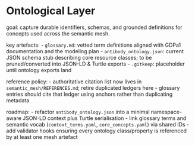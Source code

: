 # Ontological Layer

goal: capture durable identifiers, schemas, and grounded definitions for concepts used across the semantic mesh.

key artefacts:
	- `glossary.md`: vetted term definitions aligned with GDPa1 documentation and the modeling plan
	- `antibody_ontology.json`: current JSON schema stub describing core resource classes; to be pruned/converted into JSON-LD & Turtle exports
	- `.gitkeep`: placeholder until ontology exports land

reference policy:
	- authoritative citation list now lives in `semantic_mesh/REFERENCES.md`; retire duplicated ledgers here
	- glossary entries should cite that ledger using anchors rather than duplicating metadata

roadmap:
	- refactor `antibody_ontology.json` into a minimal namespace-aware JSON-LD context plus Turtle serialisation
	- link glossary terms and semantic vocab (`context_terms.yaml`, `core_concepts.yaml`) via shared IDs
	- add validator hooks ensuring every ontology class/property is referenced by at least one mesh artefact